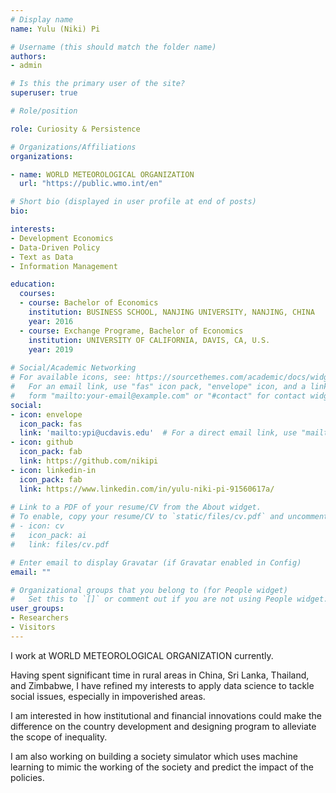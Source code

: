 ```yaml
---
# Display name
name: Yulu (Niki) Pi

# Username (this should match the folder name)
authors:
- admin

# Is this the primary user of the site?
superuser: true

# Role/position

role: Curiosity & Persistence

# Organizations/Affiliations
organizations:

- name: WORLD METEOROLOGICAL ORGANIZATION
  url: "https://public.wmo.int/en"

# Short bio (displayed in user profile at end of posts)
bio: 

interests:
- Development Economics
- Data-Driven Policy
- Text as Data
- Information Management

education:
  courses:
  - course: Bachelor of Economics 
    institution: BUSINESS SCHOOL, NANJING UNIVERSITY, NANJING, CHINA                          
    year: 2016
  - course: Exchange Programe, Bachelor of Economics
    institution: UNIVERSITY OF CALIFORNIA, DAVIS, CA, U.S. 
    year: 2019
 
# Social/Academic Networking
# For available icons, see: https://sourcethemes.com/academic/docs/widgets/#icons
#   For an email link, use "fas" icon pack, "envelope" icon, and a link in the
#   form "mailto:your-email@example.com" or "#contact" for contact widget.
social:
- icon: envelope
  icon_pack: fas
  link: 'mailto:ypi@ucdavis.edu'  # For a direct email link, use "mailto:test@example.org".
- icon: github
  icon_pack: fab
  link: https://github.com/nikipi
- icon: linkedin-in
  icon_pack: fab
  link: https://www.linkedin.com/in/yulu-niki-pi-91560617a/
  
# Link to a PDF of your resume/CV from the About widget.
# To enable, copy your resume/CV to `static/files/cv.pdf` and uncomment the lines below.  
# - icon: cv
#   icon_pack: ai
#   link: files/cv.pdf

# Enter email to display Gravatar (if Gravatar enabled in Config)
email: ""

# Organizational groups that you belong to (for People widget)
#   Set this to `[]` or comment out if you are not using People widget.  
user_groups:
- Researchers
- Visitors
---
```


I work at WORLD METEOROLOGICAL ORGANIZATION currently.

Having spent significant time in rural areas in China, Sri Lanka, Thailand, and Zimbabwe, I have refined my interests to apply data science to tackle social issues, especially in impoverished areas.

I am interested in how institutional and financial innovations could make the difference on the country development and designing program to alleviate the scope of inequality.

I am also working on building a society simulator which uses machine learning to mimic the working of the society and predict the impact of the policies.



